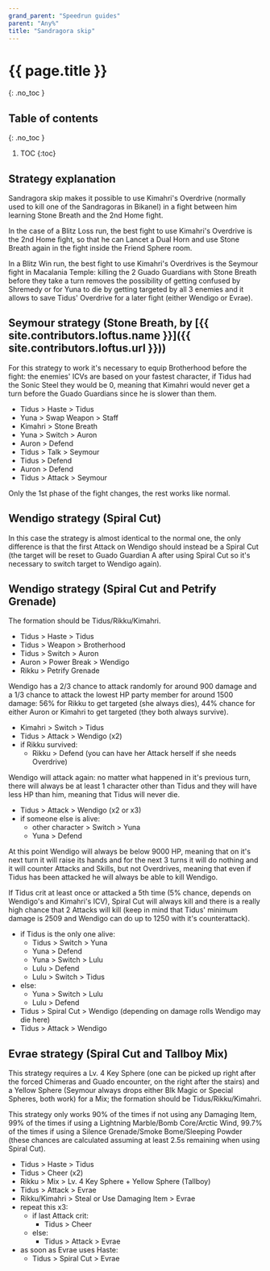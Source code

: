 ```yaml
---
grand_parent: "Speedrun guides"
parent: "Any%"
title: "Sandragora skip"
---
```

# {{ page.title }}
{: .no_toc }

## Table of contents
{: .no_toc }

1. TOC
{:toc}

## Strategy explanation
Sandragora skip makes it possible to use Kimahri's Overdrive (normally used to kill one of the Sandragoras in Bikanel) in a fight between him learning Stone Breath and the 2nd Home fight. 

In the case of a Blitz Loss run, the best fight to use Kimahri's Overdrive is the 2nd Home fight, so that he can Lancet a Dual Horn and use Stone Breath again in the fight inside the Friend Sphere room.

In a Blitz Win run, the best fight to use Kimahri's Overdrives is the Seymour fight in Macalania Temple: killing the 2 Guado Guardians with Stone Breath before they take a turn removes the possibility of getting confused by Shremedy or for Yuna to die by getting targeted by all 3 enemies and it allows to save Tidus' Overdrive for a later fight (either Wendigo or Evrae).

## Seymour strategy (Stone Breath, by [{{ site.contributors.loftus.name }}]({{ site.contributors.loftus.url }}))
For this strategy to work it's necessary to equip Brotherhood before the fight: the enemies' ICVs are based on your fastest character, if Tidus had the Sonic Steel they would be 0, meaning that Kimahri would never get a turn before the Guado Guardians since he is slower than them.

*   Tidus > Haste > Tidus
*   Yuna > Swap Weapon > Staff
*   Kimahri > Stone Breath
*   Yuna > Switch > Auron
*   Auron > Defend
*   Tidus > Talk > Seymour
*   Tidus > Defend
*   Auron > Defend
*   Tidus > Attack > Seymour

Only the 1st phase of the fight changes, the rest works like normal.

## Wendigo strategy (Spiral Cut)
In this case the strategy is almost identical to the normal one, the only difference is that the first Attack on Wendigo should instead be a Spiral Cut (the target will be reset to Guado Guardian A after using Spiral Cut so it's necessary to switch target to Wendigo again).

## Wendigo strategy (Spiral Cut and Petrify Grenade)
The formation should be Tidus/Rikku/Kimahri.

*   Tidus > Haste > Tidus
*   Tidus > Weapon > Brotherhood
*   Tidus > Switch > Auron
*   Auron > Power Break > Wendigo
*   Rikku > Petrify Grenade

Wendigo has a 2/3 chance to attack randomly for around 900 damage and a 1/3 chance to attack the lowest HP party member for around 1500 damage: 56% for Rikku to get targeted (she always dies), 44% chance for either Auron or Kimahri to get targeted (they both always survive).

*   Kimahri > Switch > Tidus
*   Tidus > Attack > Wendigo (x2)
*   if Rikku survived:
    *   Rikku > Defend (you can have her Attack herself if she needs Overdrive)

Wendigo will attack again: no matter what happened in it's previous turn, there will always be at least 1 character other than Tidus and they will have less HP than him, meaning that Tidus will never die.

*   Tidus > Attack > Wendigo (x2 or x3)
*   if someone else is alive:
    *   other character > Switch > Yuna
    *   Yuna > Defend

At this point Wendigo will always be below 9000 HP, meaning that on it's next turn it will raise its hands and for the next 3 turns it will do nothing and it will counter Attacks and Skills, but not Overdrives, meaning that even if Tidus has been attacked he will always be able to kill Wendigo.

If Tidus crit at least once or attacked a 5th time (5% chance, depends on Wendigo's and Kimahri's ICV), Spiral Cut will always kill and there is a really high chance that 2 Attacks will kill (keep in mind that Tidus' minimum damage is 2509 and Wendigo can do up to 1250 with it's counterattack).

*   if Tidus is the only one alive:
    *   Tidus > Switch > Yuna
    *   Yuna > Defend
    *   Yuna > Switch > Lulu
    *   Lulu > Defend
    *   Lulu > Switch > Tidus
*   else:
    *   Yuna > Switch > Lulu
    *   Lulu > Defend
*   Tidus > Spiral Cut > Wendigo (depending on damage rolls Wendigo may die here)
*   Tidus > Attack > Wendigo

## Evrae strategy (Spiral Cut and Tallboy Mix)
This strategy requires a Lv. 4 Key Sphere (one can be picked up right after the forced Chimeras and Guado encounter, on the right after the stairs) and a Yellow Sphere (Seymour always drops either Blk Magic or Special Spheres, both work) for a Mix; the formation should be Tidus/Rikku/Kimahri.

This strategy only works 90% of the times if not using any Damaging Item, 99% of the times if using a Lightning Marble/Bomb Core/Arctic Wind, 99.7% of the times if using a Silence Grenade/Smoke Bome/Sleeping Powder (these chances are calculated assuming at least 2.5s remaining when using Spiral Cut).

*   Tidus > Haste > Tidus
*   Tidus > Cheer (x2)
*   Rikku > Mix > Lv. 4 Key Sphere + Yellow Sphere (Tallboy)
*   Tidus > Attack > Evrae
*   Rikku/Kimahri > Steal or Use Damaging Item > Evrae
*   repeat this x3:
    *   if last Attack crit:
        *   Tidus > Cheer
    *   else:
        *   Tidus > Attack > Evrae
*   as soon as Evrae uses Haste:
    *   Tidus > Spiral Cut > Evrae
